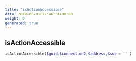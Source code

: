 ```yaml
---
title: "isActionAccessible"
date: 2018-06-03T12:46:34+00:00
weight: 0
generated: true
---
```


## isActionAccessible



```php
isActionAccessible($guid,$connection2,$address,$sub = '' )
```





